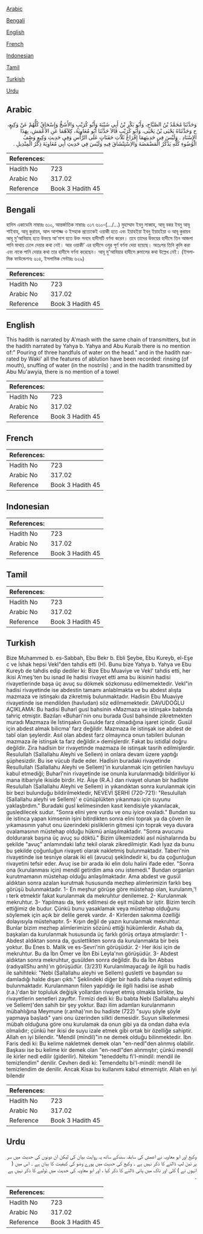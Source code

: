 [Arabic](#arabic)

[Bengali](#bengali)

[English](#english)

[French](#french)

[Indonesian](#indonesian)

[Tamil](#tamil)

[Turkish](#turkish)

[Urdu](#urdu)

## Arabic


<div dir="rtl" lang="ar" style={{fontSize:'larger',backgroundColor:'#f8f9fa',padding:20}}>
وَحَدَّثَنَا مُحَمَّدُ بْنُ الصَّبَّاحِ، وَأَبُو بَكْرِ بْنُ أَبِي شَيْبَةَ وَأَبُو كُرَيْبٍ وَالأَشَجُّ وَإِسْحَاقُ كُلُّهُمْ عَنْ وَكِيعٍ، ح وَحَدَّثَنَاهُ يَحْيَى بْنُ يَحْيَى، وَأَبُو كُرَيْبٍ قَالاَ حَدَّثَنَا أَبُو مُعَاوِيَةَ، كِلاَهُمَا عَنِ الأَعْمَشِ، بِهَذَا الإِسْنَادِ ‏.‏ وَلَيْسَ فِي حَدِيثِهِمَا إِفْرَاغُ ثَلاَثِ حَفَنَاتٍ عَلَى الرَّأْسِ وَفِي حَدِيثِ وَكِيعٍ وَصْفُ الْوُضُوءِ كُلِّهِ يَذْكُرُ الْمَضْمَضَةَ وَالاِسْتِنْشَاقَ فِيهِ وَلَيْسَ فِي حَدِيثِ أَبِي مُعَاوِيَةَ ذِكْرُ الْمِنْدِيلِ ‏.‏
</div>
<div style={{backgroundColor:'#f8f9fa',padding:20, marginBottom: 10}}><table> <thead> <tr> <th>References:</th> <th></th> </tr> </thead> <tbody><tr><td>Hadith No</td><td>723</td></tr><tr><td>Arabic No</td><td>317.02</td></tr><tr><td>Reference</td><td>Book 3 Hadith 45</td></tr></tbody></table></div>

## Bengali


<div dir="ltr" lang="bn" style={{fontSize:'larger',backgroundColor:'#f8f9fa',padding:20}}>
হাদিস একাডেমি নাম্বারঃ ৬১০, আন্তর্জাতিক নাম্বারঃ ৩১৭ ৬১০-(.../...) মুহাম্মাদ ইবনু সাব্বাহ, আবূ বকর ইবনু আবূ শাইবাহ, আবূ কুরায়ব, আল আশাজ্জ ও ইসহাক প্রত্যেকেই ওয়াকী হতে এবং ইয়াহইয়া ইবনু ইয়াহইয়া ও আবূ কুরায়ব আবূ মু'আবিয়াহ হতে উভয়ে আ'মাশ হতে উক্ত সনদে হাদীসটি বর্ণনা করেন। তবে তাদের উভয়ের হাদীসে তিন আজলা পানি মাথায় ঢেলে দেয়ার কথা নেই। আর ওয়াকী’ এর হাদীসে ওযুর পূর্ণ বর্ণনা দেয়া হয়েছে। অতঃপর তিনি কুলি করা এবং নাকে পানি দেয়ার কথা তার হাদীসে বর্ণনা করেছেন। আবূ মু'আবিয়ার হাদীসে রুমালের কথা উল্লেখ নেই। (ইসলামিক ফাউন্ডেশনঃ ৬১৪, ইসলামিক সেন্টারঃ ৬২৯)
</div>
<div style={{backgroundColor:'#f8f9fa',padding:20, marginBottom: 10}}><table> <thead> <tr> <th>References:</th> <th></th> </tr> </thead> <tbody><tr><td>Hadith No</td><td>723</td></tr><tr><td>Arabic No</td><td>317.02</td></tr><tr><td>Reference</td><td>Book 3 Hadith 45</td></tr></tbody></table></div>

## English


<div dir="ltr" lang="en" style={{fontSize:'larger',backgroundColor:'#f8f9fa',padding:20}}>
This hadith is narrated by A'mash with the same chain of transmitters, but in the hadith narrated by Yahya b. Yahya and Abu Kuraib there is no mention of:" Pouring of three handfuls of water on the head." and in the hadith narrated by Waki' all the features of ablution have been recorded: rinsing (of mouth), snuffing of water (in the nostrils) ; and in the hadith transmitted by Abu Mu'awyia, there is no mention of a towel
</div>
<div style={{backgroundColor:'#f8f9fa',padding:20, marginBottom: 10}}><table> <thead> <tr> <th>References:</th> <th></th> </tr> </thead> <tbody><tr><td>Hadith No</td><td>723</td></tr><tr><td>Arabic No</td><td>317.02</td></tr><tr><td>Reference</td><td>Book 3 Hadith 45</td></tr></tbody></table></div>

## French


<div dir="ltr" lang="fr" style={{fontSize:'larger',backgroundColor:'#f8f9fa',padding:20}}>

</div>
<div style={{backgroundColor:'#f8f9fa',padding:20, marginBottom: 10}}><table> <thead> <tr> <th>References:</th> <th></th> </tr> </thead> <tbody><tr><td>Hadith No</td><td>723</td></tr><tr><td>Arabic No</td><td>317.02</td></tr><tr><td>Reference</td><td>Book 3 Hadith 45</td></tr></tbody></table></div>

## Indonesian


<div dir="ltr" lang="id" style={{fontSize:'larger',backgroundColor:'#f8f9fa',padding:20}}>

</div>
<div style={{backgroundColor:'#f8f9fa',padding:20, marginBottom: 10}}><table> <thead> <tr> <th>References:</th> <th></th> </tr> </thead> <tbody><tr><td>Hadith No</td><td>723</td></tr><tr><td>Arabic No</td><td>317.02</td></tr><tr><td>Reference</td><td>Book 3 Hadith 45</td></tr></tbody></table></div>

## Tamil


<div dir="ltr" lang="ta" style={{fontSize:'larger',backgroundColor:'#f8f9fa',padding:20}}>

</div>
<div style={{backgroundColor:'#f8f9fa',padding:20, marginBottom: 10}}><table> <thead> <tr> <th>References:</th> <th></th> </tr> </thead> <tbody><tr><td>Hadith No</td><td>723</td></tr><tr><td>Arabic No</td><td>317.02</td></tr><tr><td>Reference</td><td>Book 3 Hadith 45</td></tr></tbody></table></div>

## Turkish


<div dir="ltr" lang="tr" style={{fontSize:'larger',backgroundColor:'#f8f9fa',padding:20}}>
Bize Muhammed b. es-Sabbah, Ebu Bekr b. Ebli Şeybe, Ebu Kureyb, el-Eşe c ve İshak hepsi Vekl"den tahdis etti (H). Bunu bize Yahya b. Yahya ve Ebu Kureyb de tahdis edip dediler ki: Bize Ebu Muaviye ve Vekl' tahdis etti, her ikisi A'meş'ten bu isnad ile hadisi rivayet etti ama bu ikisinin hadisi rivayetlerinde başa üç avuç su dökmek sözkonusu edilmemektedir. Vekl"in hadisi rivayetinde ise abdestin tamamı anlablmakta ve bu abdest alışta mazmaza ve istinşakı da zikretmiş bulunmaktadır. Hadisin Ebu Muaviye rivayetinde ise mendilden (havludan) söz edilmemektedir. DAVUDOĞLU AÇIKLAMA: Bu hadisi Buharî gusl bahsinin «Mazmaza ve istinşak» babında tahriç etmiştir. Bazıları «Buhari'nin onu burada Gusl bahsinde zikretmekten muradı Mazmaza ile İstinşakın Gusulde farz olmadığına işaret içindir. Gusül için abdest almak bilicma' farz değildir. Mazmaza ile istinşak ise abdest de tabî olan şeylerdir. Asıl olan abdest farz olmayınca onun tabileri bulunan mazmaza ile istinşak ta farz değildir.» demişlerdir. Fakat bu istidlal doğru değildir. Zira hadîsin bir rivayetinde mazmaza ile istinşak tasrih edilmişlerdir. Resulullah (Sallallahu Aleyhi ve Selleın) in onlara devam üzere yaptığı şüphesizdir. Bu ise vücub ifade eder. Hadîsin buradaki rivayetinde Resullullah (Sallallahu Aleyhi ve Sellem)'in kurulanmak için getirilen havluyu kabul etmediği; Buharî'nin rivayetinde ise onunla kurulanmadığı bildiriliyor ki mana itibariyle ikiside birdir. Hz. Âişe (R.A.) dan rivayet olunan bir hadîste Resulullah (Sallallahu Aleyhi ve Sellem) in yıkandıktan sonra kurulanmak için bir bezi bulunduğu bildirilmektedir, NEVEVİ ŞERHİ (720-721): "Resulullah (Sallallahu aleyhi ve Sellem)' e cünüplükten yıkanması için suyunu yaklaşbrdım." Buradaki gusl kelimesinden kasıt kendisiyle yıkanılacak, gusledilecek sudur. "Sonra elini yere vurdu ve onu iyice ovaladı." Bundan su ile istinca yapan kimsenin işini bitirdikten sonra elini toprak ya da çöven ile yıkamasının yahut onu üzerindeki pisliklerin gitmesi için toprak veya duvara ovalamasının müstehap olduğu hükmü anlaşılmaktadır. "Sonra avucunu doldurarak başına üç avuç su döktü." Bizim ülkemizdeki asıl nüshalarında bu şekilde "avuç" anlamındaki lafız tekil olarak zikredilmiştir. Kadı İyaz da bunu bu şekilde çoğunluğun rivayeti olarak nakletmiş bulunmaktadır. Taberi'nin rivayetinde ise tesniye olarak iki eli (avucu) şeklindedir ki, bu da çoğunluğun rivayetini tefsir eder. Avuç ise bir arada iki elin dolu halini ifade eder. "Sonra ona (kurulanması için) mendil getirdim ama onu istemedi." Bundan organları kurutmamanın müstehap olduğu anlaşılmaktadır. Ama abdest ve gusül aldıktan sonra azalan kurutmak hususunda mezhep alimlerimizin farklı beş görüşü bulunmaktadır. 1- En meşhur görüşe göre müstehap olan, kurulanm,'!ı terk etmektir fakat kurulanmak da mekruhtur denilemez. 2- Kurulanmak mekruhtur. 3- Yapılması da, terk edilmesi de eşit mübah bir iştir. Bizim tercih ettiğimiz de budur. Çünkü bunu yasaklamak veya müstehap olduğunu söylemek için açık bir delile gerek vardır. 4- Kirlerden sakınma özelliği dolayısıyla müstehaptır. 5- Kışın değil de yazın kurulanmak mekruhtur. Bunlar bizim mezhep alimlerimizin sözünü ettiği hükümlerdir. Ashab da, başkaları da kurulanmak hususunda üç farklı görüş ortaya atmışlardır: 1 - Abdest aldıktan sonra da, guslettikten sonra da kurulanmakta bir beis yoktur. Bu Enes b. Malik ve es-Sevri'nin görüşüdür. 2- Her ikisi için de mekruhtur. Bu da İbn Ömer ve İbn Ebi Leyla'nın görüşüdür. 3- Abdest aldıktan sonra mekruhtur, gusülden sonra değildir. Bu da İbn Abbas (radıyallShu anh)'ın görüşüdür. (3/231) Kurulanılmayacağı ile ilgili bu hadis ile sahihteki: "Nebi (Sallallahu aleyhi ve Sellem) gusletti ve başından su damladığı halde dışarı çıktı." Şeklindeki diğer bir hadis daha rivayet edilmiş bulunmaktadır. Kurulanmanın fiilen yapıldığı ile ilgili hadisi ise ashab (r.a.)'dan bir topluluk değişik yollardan rivayet etmiş olmakla birlikte, bu rivayetlerin senetleri zayıftır. Tirmizi dedi ki: Bu babta Nebi (Sallallahu aleyhi ve Sellem)'den sahih bir şey yoktur. Bazı ilim adamları kurulanmanın mübahlığına Meymune (r.anha)'nın bu hadiste (722) "suyu şöyle şöyle yapmaya başladı" yani onu üzerinden silkti demesidir. Suyun silkelenmesi mübah olduğuna göre onu kurulamak da onun gibi ya da ondan daha evla olmalıdır; çünkü her ikisi de suyu izale etmek gibi ortak bir özelliğe sahiptir. Allah en iyi bilendir. "Mendil (mindil)"in ne demek olduğu bilinmektedir. İbn Faris dedi ki: Bu kelime nakletmek demek olan "en-nedl"den alınmış olabilir. Başkası ise bu kelime kir demek olan "en-nedl"den alınmıştır; çünkü mendil ile kirler nedl edilir (giderilir). Nitekim "teneddeltu fi'l-mindil: mendil ile temizlendim" denilir. Cevherı dedi ki: Temendeltu bi'l-mindil: mendil ile temizlendim de denilir. Ancak Kisaı bu kullanımı kabul etmemiştir. Allah en iyi bilendir
</div>
<div style={{backgroundColor:'#f8f9fa',padding:20, marginBottom: 10}}><table> <thead> <tr> <th>References:</th> <th></th> </tr> </thead> <tbody><tr><td>Hadith No</td><td>723</td></tr><tr><td>Arabic No</td><td>317.02</td></tr><tr><td>Reference</td><td>Book 3 Hadith 45</td></tr></tbody></table></div>

## Urdu


<div dir="rtl" lang="ur" style={{fontSize:'larger',backgroundColor:'#f8f9fa',padding:20}}>
وکیع اور ابو معاویہ نے اعمش کی سابقہ سندکے ساتھ یہ روایت بیان کی لیکن ان دونوں کی حدیث میں سر پر تین لپ ڈالنے کا ذکر نہیں ہے ۔ وکیع کی حدیث میں پورے وضو کی کیفیت کا بیان ہے ۔ اس میں ( انہوں نے ) کلی اور ناک میں پانی ڈالنے کا ذکر کیا ، اور ابو معاویہ کی حدیث میں تولیے کا ذکر نہیں ہے ۔
</div>
<div style={{backgroundColor:'#f8f9fa',padding:20, marginBottom: 10}}><table> <thead> <tr> <th>References:</th> <th></th> </tr> </thead> <tbody><tr><td>Hadith No</td><td>723</td></tr><tr><td>Arabic No</td><td>317.02</td></tr><tr><td>Reference</td><td>Book 3 Hadith 45</td></tr></tbody></table></div>